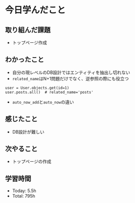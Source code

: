 # 今日学んだこと
## 取り組んだ課題
- トップページ作成
## わかったこと
- 自分の現レベルのDB設計ではエンティティを抽出し切れない
- `related_name`はN+1問題だけでなく、逆参照の際にも役立つ
```
user = User.objects.get(id=1)
user.posts.all()  # related_name='posts'
```
- `auto_now_add`と`auto_now`の違い
## 感じたこと
- DB設計が難しい
## 次やること
- トップページの作成
## 学習時間
- Today: 5.5h
- Total: 795h